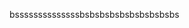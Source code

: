 bssssssssssssssbsbsbsbsbsbsbsbsbsbs
<!---
Emix00/Emix00 is a ✨ special ✨ repository because its `README.md` (this file) appears on your GitHub profile.
You can click the Preview link to take a look at your changes.
--->
